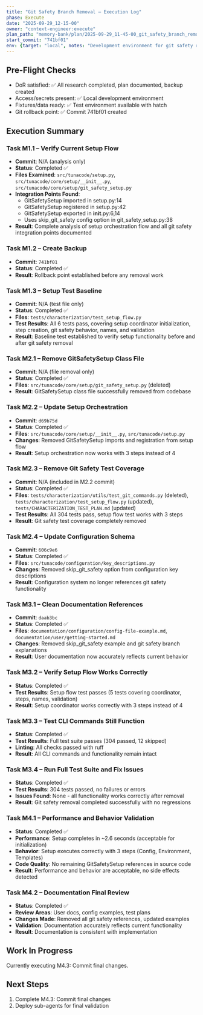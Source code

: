 ```yaml
---
title: "Git Safety Branch Removal – Execution Log"
phase: Execute
date: "2025-09-29_12-15-00"
owner: "context-engineer:execute"
plan_path: "memory-bank/plan/2025-09-29_11-45-00_git_safety_branch_removal_plan.md"
start_commit: "741bf01"
env: {target: "local", notes: "Development environment for git safety removal"}
---
```


## Pre-Flight Checks
- DoR satisfied: ✅ All research completed, plan documented, backup created
- Access/secrets present: ✅ Local development environment
- Fixtures/data ready: ✅ Test environment available with hatch
- Git rollback point: ✅ Commit 741bf01 created

## Execution Summary

### Task M1.1 – Verify Current Setup Flow
- **Commit**: N/A (analysis only)
- **Status**: Completed ✅
- **Files Examined**: `src/tunacode/setup.py`, `src/tunacode/core/setup/__init__.py`, `src/tunacode/core/setup/git_safety_setup.py`
- **Integration Points Found**:
  - GitSafetySetup imported in setup.py:14
  - GitSafetySetup registered in setup.py:42
  - GitSafetySetup exported in __init__.py:6,14
  - Uses skip_git_safety config option in git_safety_setup.py:38
- **Result**: Complete analysis of setup orchestration flow and all git safety integration points documented

### Task M1.2 – Create Backup
- **Commit**: `741bf01`
- **Status**: Completed ✅
- **Result**: Rollback point established before any removal work

### Task M1.3 – Setup Test Baseline
- **Commit**: N/A (test file only)
- **Status**: Completed ✅
- **Files**: `tests/characterization/test_setup_flow.py`
- **Test Results**: All 6 tests pass, covering setup coordinator initialization, step creation, git safety behavior, names, and validation
- **Result**: Baseline test established to verify setup functionality before and after git safety removal

### Task M2.1 – Remove GitSafetySetup Class File
- **Commit**: N/A (file removal only)
- **Status**: Completed ✅
- **Files**: `src/tunacode/core/setup/git_safety_setup.py` (deleted)
- **Result**: GitSafetySetup class file successfully removed from codebase

### Task M2.2 – Update Setup Orchestration
- **Commit**: `d69b75d`
- **Status**: Completed ✅
- **Files**: `src/tunacode/core/setup/__init__.py`, `src/tunacode/setup.py`
- **Changes**: Removed GitSafetySetup imports and registration from setup flow
- **Result**: Setup orchestration now works with 3 steps instead of 4

### Task M2.3 – Remove Git Safety Test Coverage
- **Commit**: N/A (included in M2.2 commit)
- **Status**: Completed ✅
- **Files**: `tests/characterization/utils/test_git_commands.py` (deleted), `tests/characterization/test_setup_flow.py` (updated), `tests/CHARACTERIZATION_TEST_PLAN.md` (updated)
- **Test Results**: All 304 tests pass, setup flow test works with 3 steps
- **Result**: Git safety test coverage completely removed

### Task M2.4 – Update Configuration Schema
- **Commit**: `606c9e6`
- **Status**: Completed ✅
- **Files**: `src/tunacode/configuration/key_descriptions.py`
- **Changes**: Removed skip_git_safety option from configuration key descriptions
- **Result**: Configuration system no longer references git safety functionality

### Task M3.1 – Clean Documentation References
- **Commit**: `daab3bc`
- **Status**: Completed ✅
- **Files**: `documentation/configuration/config-file-example.md`, `documentation/user/getting-started.md`
- **Changes**: Removed skip_git_safety example and git safety branch explanations
- **Result**: User documentation now accurately reflects current behavior

### Task M3.2 – Verify Setup Flow Works Correctly
- **Status**: Completed ✅
- **Test Results**: Setup flow test passes (5 tests covering coordinator, steps, names, validation)
- **Result**: Setup coordinator works correctly with 3 steps instead of 4

### Task M3.3 – Test CLI Commands Still Function
- **Status**: Completed ✅
- **Test Results**: Full test suite passes (304 passed, 12 skipped)
- **Linting**: All checks passed with ruff
- **Result**: All CLI commands and functionality remain intact

### Task M3.4 – Run Full Test Suite and Fix Issues
- **Status**: Completed ✅
- **Test Results**: 304 tests passed, no failures or errors
- **Issues Found**: None - all functionality works correctly after removal
- **Result**: Git safety removal completed successfully with no regressions

### Task M4.1 – Performance and Behavior Validation
- **Status**: Completed ✅
- **Performance**: Setup completes in ~2.6 seconds (acceptable for initialization)
- **Behavior**: Setup executes correctly with 3 steps (Config, Environment, Templates)
- **Code Quality**: No remaining GitSafetySetup references in source code
- **Result**: Performance and behavior are acceptable, no side effects detected

### Task M4.2 – Documentation Final Review
- **Status**: Completed ✅
- **Review Areas**: User docs, config examples, test plans
- **Changes Made**: Removed all git safety references, updated examples
- **Validation**: Documentation accurately reflects current functionality
- **Result**: Documentation is consistent with implementation

## Work In Progress
Currently executing M4.3: Commit final changes.

## Next Steps
1. Complete M4.3: Commit final changes
2. Deploy sub-agents for final validation